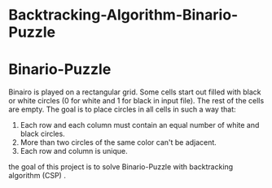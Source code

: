 # Backtracking-Algorithm-Binario-Puzzle

# Binario-Puzzle
Binairo is played on a rectangular grid. Some cells start out filled with black or white circles (0 for white and 1 for black in input file). The rest of the cells are empty. The goal is to place circles in all cells in such a way that:

1. Each row and each column must contain an equal number of white and black circles. 
2. More than two circles of the same color can't be adjacent. 
3. Each row and column is unique.

the goal of this project is to solve Binario-Puzzle with backtracking algorithm (CSP) .
